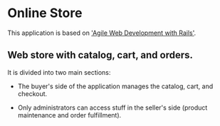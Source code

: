 # Online Store
This application is based on ['Agile Web Development with
Rails'](https://pragprog.com/book/rails51/agile-web-development-with-rails-5-1).

## Web store with catalog, cart, and orders.

It is divided into two main sections:

* The buyer's side of the application manages the catalog, cart, 
  and checkout.

* Only administrators can access stuff in the seller's side
  (product maintenance and order fulfillment).
